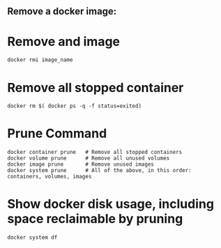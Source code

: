 ## Remove a docker image:

# Remove and image

```
docker rmi image_name
```

# Remove all stopped container

```
docker rm $( docker ps -q -f status=exited)
```

# Prune Command

```
docker container prune   # Remove all stopped containers
docker volume prune      # Remove all unused volumes
docker image prune       # Remove unused images
docker system prune      # All of the above, in this order: containers, volumes, images
```

# Show docker disk usage, including space reclaimable by pruning

```
docker system df
```